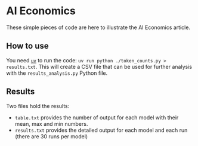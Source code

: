 # AI Economics
These simple pieces of code are here to illustrate the AI Economics article.

## How to use
You need [`uv`](https://docs.astral.sh/uv/) to run the code: `uv run python ./token_counts.py > results.txt`. This will create a CSV file that can be used for further analysis with the `results_analysis.py` Python file. 


## Results
Two files hold the results:
- `table.txt` provides the number of output for each model with their mean, max and min numbers. 
- `results.txt` provides the detailed output for each model and each run (there are 30 runs per model)
